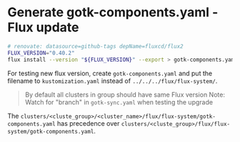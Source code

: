 # Generate gotk-components.yaml - Flux update

```bash
# renovate: datasource=github-tags depName=fluxcd/flux2
FLUX_VERSION="0.40.2"
flux install --version "${FLUX_VERSION}" --export > gotk-components.yaml
```

For testing new flux version, create `gotk-components.yaml` and
put the filename to `kustomization.yaml` instead
of `../../../flux/flux-system/`.

> By default all clusters in group should have same Flux version
> Note: Watch for "branch" in `gotk-sync.yaml` when testing the upgrade

The `clusters/<cluste_group>/<cluster_name>/flux/flux-system/gotk-components.yaml`
has precedence over `clusters/<cluste_group>/flux/flux-system/gotk-components.yaml`.
